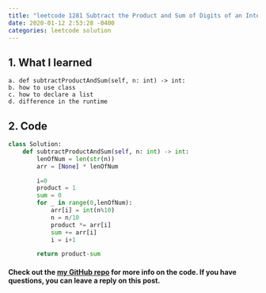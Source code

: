```yaml
---
title: "leetcode 1281 Subtract the Product and Sum of Digits of an Integer.py"
date: 2020-01-12 2:53:28 -0400
categories: leetcode solution
---
```


## 1. What I learned
    a. def subtractProductAndSum(self, n: int) -> int:
    b. how to use class
    c. how to declare a list
    d. difference in the runtime   

## 2. Code
```python
class Solution:
    def subtractProductAndSum(self, n: int) -> int:
        lenOfNum = len(str(n))
        arr = [None] * lenOfNum

        i=0
        product = 1
        sum = 0
        for _ in range(0,lenOfNum):
            arr[i] = int(n%10)
            n = n/10
            product *= arr[i]
            sum += arr[i]
            i = i+1

        return product-sum
```

#### Check out the [my GitHub repo][hyuk-gh] for more info on the code. If you have questions, you can leave a reply on this post.  
[hyuk-gh]:   https://github.com/dlgur1994/StudyAlgorithms/tree/master/leetcode
